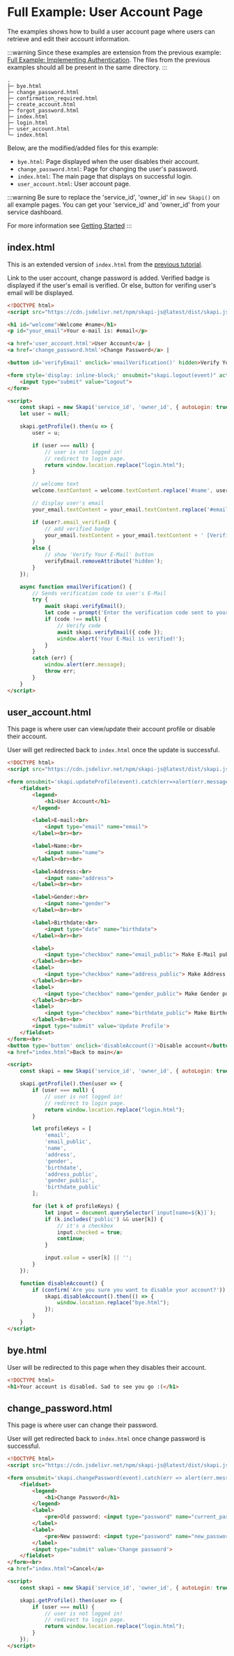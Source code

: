 # Full Example: User Account Page

The examples shows how to build a user account page where users can retrieve and edit their account information.

:::warning
Since these examples are extension from the previous example: [Full Example: Implementing Authentication](/authentication/full-example.md).
The files from the previous examples should all be present in the same directory.
:::

```
.
├─ bye.html
├─ change_password.html
├─ confirmation_required.html
├─ create_account.html
├─ forgot_password.html
├─ index.html
├─ login.html
├─ user_account.html
└─ index.html
```

Below, are the modified/added files for this example:

- `bye.html`: Page displayed when the user disables their account.
- `change_password.html`: Page for changing the user's password.
- `index.html`: The main page that displays on successful login.
- `user_account.html`: User account page.

:::warning
Be sure to replace the 'service_id', 'owner_id' in `new Skapi()` on all example pages.
You can get your 'service_id' and 'owner_id' from your service dashboard.

For more information see [Getting Started](/introduction/getting-started.md)
:::

## index.html

This is an extended version of `index.html` from the [previous tutorial](/authentication/full-example.md#index-html).

Link to the user account, change password is added.
Verified badge is displayed if the user's email is verified.
Or else, button for verifing user's email will be displayed.

``` html
<!DOCTYPE html>
<script src="https://cdn.jsdelivr.net/npm/skapi-js@latest/dist/skapi.js"></script>

<h1 id="welcome">Welcome #name</h1>
<p id="your_email">Your e-mail is: #email</p>

<a href='user_account.html'>User Account</a> |
<a href='change_password.html'>Change Password</a> |

<button id='verifyEmail' onclick='emailVerification()' hidden>Verify Your E-Mail</button>

<form style='display: inline-block;' onsubmit="skapi.logout(event)" action="login.html">
    <input type="submit" value="Logout">
</form>

<script>
    const skapi = new Skapi('service_id', 'owner_id', { autoLogin: true });
    let user = null;

    skapi.getProfile().then(u => {
        user = u;

        if (user === null) {
            // user is not logged in!
            // redirect to login page.
            return window.location.replace("login.html");
        }

        // welcome text
        welcome.textContent = welcome.textContent.replace('#name', user.name || '');

        // display user's email
        your_email.textContent = your_email.textContent.replace('#email', user.email);

        if (user?.email_verified) {
            // add verified badge
            your_email.textContent = your_email.textContent + ' [Verified]';
        }
        else {
            // show 'Verify Your E-Mail' button
            verifyEmail.removeAttribute('hidden');
        }
    });

    async function emailVerification() {
        // Sends verification code to user's E-Mail
        try {
            await skapi.verifyEmail();
            let code = prompt('Enter the verification code sent to your e-mail');
            if (code !== null) {
                // Verify code
                await skapi.verifyEmail({ code });
                window.alert('Your E-Mail is verified!');
            }
        }
        catch (err) {
            window.alert(err.message);
            throw err;
        }
    }
</script>
```

## user_account.html

This page is where user can view/update their account profile or disable their account.

User will get redirected back to `index.html` once the update is successful.

```html
<!DOCTYPE html>
<script src="https://cdn.jsdelivr.net/npm/skapi-js@latest/dist/skapi.js"></script>

<form onsubmit='skapi.updateProfile(event).catch(err=>alert(err.message))' action="index.html">
    <fieldset>
        <legend>
            <h1>User Account</h1>
        </legend>

        <label>E-mail:<br>
            <input type="email" name="email">
        </label><br><br>

        <label>Name:<br>
            <input name="name">
        </label><br><br>

        <label>Address:<br>
            <input name="address">
        </label><br><br>

        <label>Gender:<br>
            <input name="gender">
        </label><br><br>

        <label>Birthdate:<br>
            <input type="date" name="birthdate">
        </label><br><br>

        <label>
            <input type="checkbox" name="email_public"> Make E-Mail public
        </label><br><br>
        <label>
            <input type="checkbox" name="address_public"> Make Address public
        </label><br><br>
        <label>
            <input type="checkbox" name="gender_public"> Make Gender public
        </label><br><br>
        <label>
            <input type="checkbox" name="birthdate_public"> Make Birthdate public
        </label><br><br>
        <input type="submit" value='Update Profile'>
    </fieldset>
</form><br>
<button type='button' onclick='disableAccount()'>Disable account</button><br><br>
<a href="index.html">Back to main</a>

<script>
    const skapi = new Skapi('service_id', 'owner_id', { autoLogin: true });

    skapi.getProfile().then(user => {
        if (user === null) {
            // user is not logged in!
            // redirect to login page.
            return window.location.replace("login.html");
        }

        let profileKeys = [
            'email',
            'email_public',
            'name',
            'address',
            'gender',
            'birthdate',
            'address_public',
            'gender_public',
            'birthdate_public'
        ];

        for (let k of profileKeys) {
            let input = document.querySelector(`input[name=${k}]`);
            if (k.includes('public') && user[k]) {
                // it's a checkbox
                input.checked = true;
                continue;
            }

            input.value = user[k] || '';
        }
    });

    function disableAccount() {
        if (confirm('Are you sure you want to disable your account?')) {
            skapi.disableAccount().then(() => {
                window.location.replace("bye.html");
            });
        }
    }
</script>
```

## bye.html

User will be redirected to this page when they disables their account.

```html
<!DOCTYPE html>
<h1>Your account is disabled. Sad to see you go :(</h1>
```


## change_password.html

This page is where user can change their password.

User will get redirected back to `index.html` once change password is successful.

```html
<!DOCTYPE html>
<script src="https://cdn.jsdelivr.net/npm/skapi-js@latest/dist/skapi.js"></script>

<form onsubmit='skapi.changePassword(event).catch(err => alert(err.message))' action="index.html">
    <fieldset>
        <legend>
            <h1>Change Password</h1>
        </legend>
        <label>
            <pre>Old password: <input type="password" name="current_password"></pre>
        </label>
        <label>
            <pre>New password: <input type="password" name="new_password"></pre>
        </label>
        <input type="submit" value='Change password'>
    </fieldset>
</form><br>
<a href="index.html">Cancel</a>

<script>
    const skapi = new Skapi('service_id', 'owner_id', { autoLogin: true });

    skapi.getProfile().then(user => {
        if (user === null) {
            // user is not logged in!
            // redirect to login page.
            return window.location.replace("login.html");
        }
    });
</script>
```